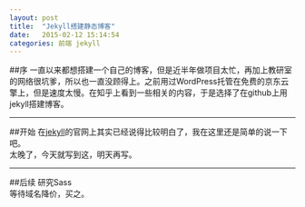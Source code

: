 ```yaml
---
layout: post
title:  "Jekyll搭建静态博客"
date:   2015-02-12 15:14:54
categories: 前端 jekyll
---
```


##序
一直以来都想搭建一个自己的博客，但是近半年做项目太忙，再加上教研室的网络很坑爹，所以也一直没顾得上。之前用过WordPress托管在免费的京东云擎上，但是速度太慢。在知乎上看到一些相关的内容，于是选择了在github上用jekyll搭建博客。

---------

##开始
在[jekyll](http://jekyllrb.com/)的官网上其实已经说得比较明白了，我在这里还是简单的说一下吧。    
太晚了，今天就写到这，明天再写。

---------

##后续
研究Sass     
等待域名降价，买之。
